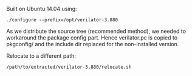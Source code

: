 Built on Ubuntu 14.04 using:

    ./configure --prefix=/opt/verilator-3.880

As we distribute the source tree (recommended method), we needed to
workaround the package config part. Hence verilator.pc is copied to
pkgconfig/ and the include dir replaced for the non-installed version.

Relocate to a different path:

    /path/to/extracted/verilator-3.880/relocate.sh